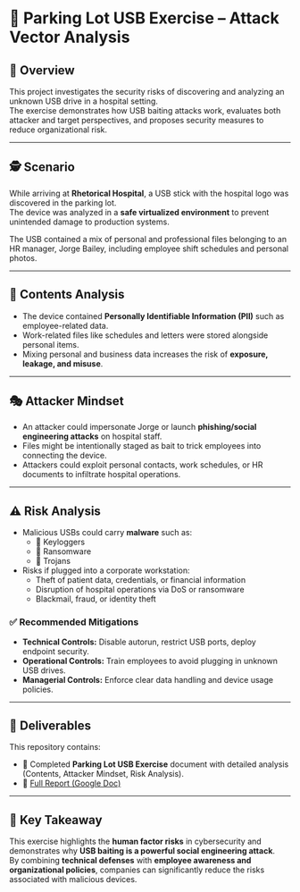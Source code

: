# 💽 Parking Lot USB Exercise – Attack Vector Analysis

## 📌 Overview
This project investigates the security risks of discovering and analyzing an unknown USB drive in a hospital setting.  
The exercise demonstrates how USB baiting attacks work, evaluates both attacker and target perspectives, and proposes security measures to reduce organizational risk.

---

## 🕵️ Scenario
While arriving at **Rhetorical Hospital**, a USB stick with the hospital logo was discovered in the parking lot.  
The device was analyzed in a **safe virtualized environment** to prevent unintended damage to production systems.  

The USB contained a mix of personal and professional files belonging to an HR manager, Jorge Bailey, including employee shift schedules and personal photos.

---

## 📂 Contents Analysis
- The device contained **Personally Identifiable Information (PII)** such as employee-related data.  
- Work-related files like schedules and letters were stored alongside personal items.  
- Mixing personal and business data increases the risk of **exposure, leakage, and misuse**.

---

## 🎭 Attacker Mindset
- An attacker could impersonate Jorge or launch **phishing/social engineering attacks** on hospital staff.  
- Files might be intentionally staged as bait to trick employees into connecting the device.  
- Attackers could exploit personal contacts, work schedules, or HR documents to infiltrate hospital operations.  

---

## ⚠️ Risk Analysis
- Malicious USBs could carry **malware** such as:
  - 🛑 Keyloggers  
  - 🔐 Ransomware  
  - 🐴 Trojans  
- Risks if plugged into a corporate workstation:
  - Theft of patient data, credentials, or financial information  
  - Disruption of hospital operations via DoS or ransomware  
  - Blackmail, fraud, or identity theft  

### ✅ Recommended Mitigations
- **Technical Controls:** Disable autorun, restrict USB ports, deploy endpoint security.  
- **Operational Controls:** Train employees to avoid plugging in unknown USB drives.  
- **Managerial Controls:** Enforce clear data handling and device usage policies.  

---

## 📑 Deliverables
This repository contains:
- 📝 Completed **Parking Lot USB Exercise** document with detailed analysis (Contents, Attacker Mindset, Risk Analysis).  
- 📄 [Full Report (Google Doc)](https://docs.google.com/document/d/1Axv2mjAc-5pvSSza3bFtYfgllc5o4xEdIqh-pCO1k0U/edit?usp=sharing)  

---

## 🎯 Key Takeaway
This exercise highlights the **human factor risks** in cybersecurity and demonstrates why **USB baiting is a powerful social engineering attack**.  
By combining **technical defenses** with **employee awareness and organizational policies**, companies can significantly reduce the risks associated with malicious devices.
